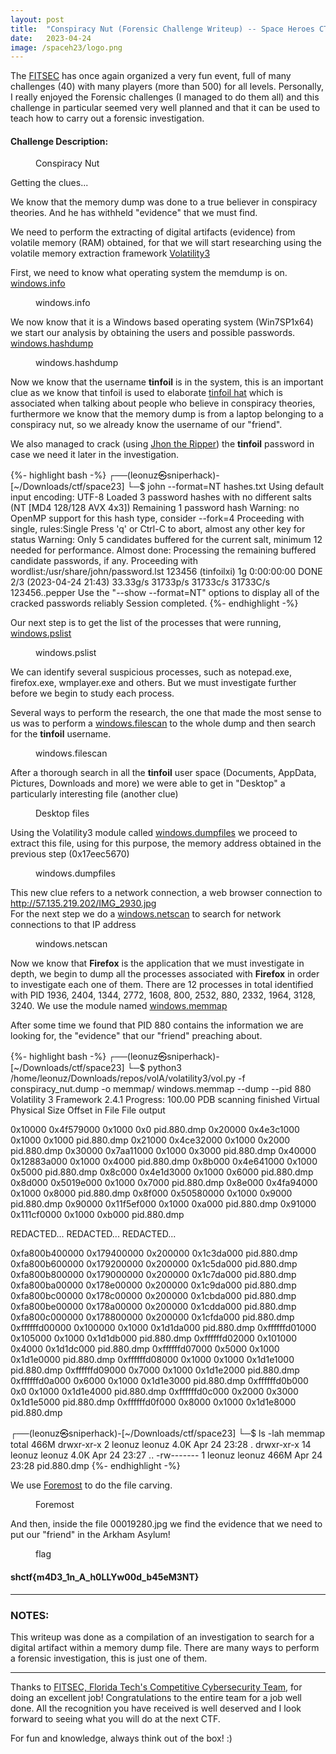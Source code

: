 ```yaml
---
layout: post
title:  "Conspiracy Nut (Forensic Challenge Writeup) -- Space Heroes CTF 2023 "
date:   2023-04-24
image: /spaceh23/logo.png
---
```

<p class="intro"><span class="dropcap">T</span>he <a href="https://research.fit.edu/fitsec/">FITSEC</a> has once again organized a very fun event, full of many challenges (40) with many players (more than 500) for all levels. Personally, I really enjoyed the Forensic challenges (I managed to do them all) and this challenge in particular seemed very well planned and that it can be used to teach how to carry out a forensic investigation.</p>


#### Challenge Description: 

<figure>
        <img src="/assets/img/spaceh23/chall.png" alt="" />
        <figcaption>Conspiracy Nut</figcaption>
</figure>


Getting the clues...

We know that the memory dump was done to a true believer in conspiracy theories. And he has withheld "evidence" that we must find.

We need to perform the extracting of digital artifacts (evidence) from volatile memory (RAM) obtained, for that we will start researching using the volatile memory extraction framework [Volatility3](https://github.com/volatilityfoundation/volatility3)  

First, we need to know what operating system the memdump is on. [windows.info](https://volatility3.readthedocs.io/en/latest/volatility3.plugins.windows.info.html)

<figure>
        <img src="/assets/img/spaceh23/info.png" alt="" />
        <figcaption>windows.info</figcaption>
</figure>

We now know that it is a Windows based operating system (Win7SP1x64) we start our analysis by obtaining the users and possible passwords.
[windows.hashdump](https://volatility3.readthedocs.io/en/latest/getting-started-windows-tutorial.html#windows-hashdump)
<figure>
        <img src="/assets/img/spaceh23/hashdump.png" alt="" />
        <figcaption>windows.hashdump</figcaption>
</figure>

Now we know that the username **tinfoil** is in the system, this is an important clue as we know that tinfoil is used to elaborate [tinfoil hat](https://dictionary.cambridge.org/us/dictionary/english/tinfoil-hat) which is associated when talking about people who believe in conspiracy theories, furthermore we know that the memory dump is from a laptop belonging to a conspiracy nut, so we already know the username of our "friend".

We also managed to crack (using [Jhon the Ripper](https://github.com/openwall/john))  the **tinfoil** password in case we need it later in the investigation.

{%- highlight bash -%}
┌──(leonuz㉿sniperhack)-[~/Downloads/ctf/space23]
└─$ john --format=NT hashes.txt
Using default input encoding: UTF-8
Loaded 3 password hashes with no different salts (NT [MD4 128/128 AVX 4x3])
Remaining 1 password hash
Warning: no OpenMP support for this hash type, consider --fork=4
Proceeding with single, rules:Single
Press 'q' or Ctrl-C to abort, almost any other key for status
Warning: Only 5 candidates buffered for the current salt, minimum 12 needed for performance.
Almost done: Processing the remaining buffered candidate passwords, if any.
Proceeding with wordlist:/usr/share/john/password.lst
123456           (tinfoilxi)
1g 0:00:00:00 DONE 2/3 (2023-04-24 21:43) 33.33g/s 31733p/s 31733c/s 31733C/s 123456..pepper
Use the "--show --format=NT" options to display all of the cracked passwords reliably
Session completed.
{%- endhighlight -%}

Our next step is to get the list of the processes that were running, [windows.pslist](https://volatility3.readthedocs.io/en/latest/getting-started-windows-tutorial.html#windows-pslist)

<figure>
        <img src="/assets/img/spaceh23/pslist.png" alt="" />
        <figcaption>windows.pslist</figcaption>
</figure>

We can identify several suspicious processes, such as notepad.exe, firefox.exe, wmplayer.exe and others. 
But we must investigate further before we begin to study each process.

Several ways to perform the research, the one that made the most sense to us was to perform a [windows.filescan](https://volatility3.readthedocs.io/en/latest/volatility3.plugins.windows.filescan.html) to the whole dump and then search for the **tinfoil** username.  

<figure>
        <img src="/assets/img/spaceh23/filescan.png" alt="" />
        <figcaption>windows.filescan</figcaption>
</figure>

After a thorough search in all the **tinfoil** user space (Documents, AppData, Pictures, Downloads and more) we were able to get in "Desktop" a particularly interesting file (another clue)

<figure>
        <img src="/assets/img/spaceh23/desktop.png" alt="" />
        <figcaption>Desktop files</figcaption>
</figure>

Using the Volatility3 module called [windows.dumpfiles](https://volatility3.readthedocs.io/en/latest/volatility3.plugins.windows.dumpfiles.html) we proceed to extract this file, using for this purpose, the memory address obtained in the previous step (0x17eec5670)

<figure>
        <img src="/assets/img/spaceh23/dumpfiles.png" alt="" />
        <figcaption>windows.dumpfiles</figcaption>
</figure>

This new clue refers to a network connection, a web browser connection to http://57.135.219.202/IMG_2930.jpg  
For the next step we do a [windows.netscan](https://volatility3.readthedocs.io/en/v2.0.1/volatility3.plugins.windows.netscan.html) to search for network connections to that IP address 

<figure>
        <img src="/assets/img/spaceh23/netscan.png" alt="" />
        <figcaption>windows.netscan</figcaption>
</figure>

Now we know that **Firefox** is the application that we must investigate in depth, we begin to dump all the processes associated with **Firefox** in order to investigate each one of them. There are 12 processes in total identified with PID 1936, 2404, 1344, 2772, 1608, 800, 2532, 880, 2332, 1964, 3128, 3240. We use the module named [windows.memmap](https://volatility3.readthedocs.io/en/latest/volatility3.plugins.windows.memmap.html)

After some time we found that PID 880 contains the information we are looking for, the "evidence" that our "friend" preaching about.

{%- highlight bash -%}
┌──(leonuz㉿sniperhack)-[~/Downloads/ctf/space23]
└─$ python3 /home/leonuz/Downloads/repos/volA/volatility3/vol.py -f conspiracy_nut.dump -o memmap/ windows.memmap --dump --pid 880
Volatility 3 Framework 2.4.1
Progress:  100.00               PDB scanning finished
Virtual Physical        Size    Offset in File  File output

0x10000 0x4f579000      0x1000  0x0     pid.880.dmp
0x20000 0x4e3c1000      0x1000  0x1000  pid.880.dmp
0x21000 0x4ce32000      0x1000  0x2000  pid.880.dmp
0x30000 0x7aa11000      0x1000  0x3000  pid.880.dmp
0x40000 0x12883a000     0x1000  0x4000  pid.880.dmp
0x8b000 0x4e641000      0x1000  0x5000  pid.880.dmp
0x8c000 0x4e1d3000      0x1000  0x6000  pid.880.dmp
0x8d000 0x5019e000      0x1000  0x7000  pid.880.dmp
0x8e000 0x4fa94000      0x1000  0x8000  pid.880.dmp
0x8f000 0x50580000      0x1000  0x9000  pid.880.dmp
0x90000 0x11f5ef000     0x1000  0xa000  pid.880.dmp
0x91000 0x111cf0000     0x1000  0xb000  pid.880.dmp

REDACTED...
REDACTED...
REDACTED...

0xfa800b400000  0x179400000     0x200000        0x1c3da000      pid.880.dmp
0xfa800b600000  0x179200000     0x200000        0x1c5da000      pid.880.dmp
0xfa800b800000  0x179000000     0x200000        0x1c7da000      pid.880.dmp
0xfa800ba00000  0x178e00000     0x200000        0x1c9da000      pid.880.dmp
0xfa800bc00000  0x178c00000     0x200000        0x1cbda000      pid.880.dmp
0xfa800be00000  0x178a00000     0x200000        0x1cdda000      pid.880.dmp
0xfa800c000000  0x178800000     0x200000        0x1cfda000      pid.880.dmp
0xffffffd00000  0x100000        0x1000  0x1d1da000      pid.880.dmp
0xffffffd01000  0x105000        0x1000  0x1d1db000      pid.880.dmp
0xffffffd02000  0x101000        0x4000  0x1d1dc000      pid.880.dmp
0xffffffd07000  0x5000  0x1000  0x1d1e0000      pid.880.dmp
0xffffffd08000  0x1000  0x1000  0x1d1e1000      pid.880.dmp
0xffffffd09000  0x7000  0x1000  0x1d1e2000      pid.880.dmp
0xffffffd0a000  0x6000  0x1000  0x1d1e3000      pid.880.dmp
0xffffffd0b000  0x0     0x1000  0x1d1e4000      pid.880.dmp
0xffffffd0c000  0x2000  0x3000  0x1d1e5000      pid.880.dmp
0xffffffd0f000  0x8000  0x1000  0x1d1e8000      pid.880.dmp

┌──(leonuz㉿sniperhack)-[~/Downloads/ctf/space23]
└─$ ls -lah memmap
total 466M
drwxr-xr-x  2 leonuz leonuz 4.0K Apr 24 23:28 .
drwxr-xr-x 14 leonuz leonuz 4.0K Apr 24 23:27 ..
-rw-------  1 leonuz leonuz 466M Apr 24 23:28 pid.880.dmp
{%- endhighlight -%}

We use [Foremost](https://en.wikipedia.org/wiki/Foremost_(software)) to do the file carving.

<figure>
        <img src="/assets/img/spaceh23/foremost.png" alt="" />
        <figcaption>Foremost</figcaption>
</figure>

And then, inside the file 00019280.jpg we find the evidence that we need to put our "friend" in the Arkham Asylum!


<figure>
        <img src="/assets/img/spaceh23/flag.png" alt="" />
        <figcaption>flag</figcaption>
</figure>


#### shctf{m4D3_1n_A_h0LLYw00d_b45eM3NT}  


- - -
### NOTES:
This writeup was done as a compilation of an investigation to search for a digital artifact within a memory dump file. There are many ways to perform a forensic investigation, this is just one of them.

- - -
Thanks to [FITSEC, Florida Tech's Competitive Cybersecurity Team](https://research.fit.edu/fitsec/), for doing an excellent job! 
Congratulations to the entire team for a job well done. All the recognition you have received is well deserved and I look forward to seeing what you will do at the next CTF.

For fun and knowledge, always think out of the box! :)

<figure>
        <img src="/assets/img/spaceh23/score.png" alt="" />
</figure>
